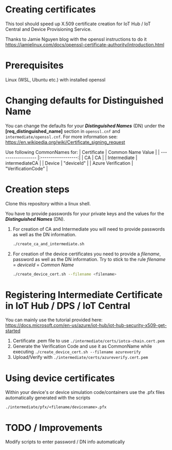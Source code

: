 # Creating certificates
This tool should speed up X.509 certificate creation for IoT Hub / IoT Central and Device Provisioning Service.

Thanks to Jamie Nguyen blog with the openssl instructions to do it https://jamielinux.com/docs/openssl-certificate-authority/introduction.html

# Prerequisites
Linux (WSL, Ubuntu etc.) with installed openssl

# Changing defaults for Distinguished Name
You can change the defaults for your **_Distinguished Names_** (DN) under the **[req_distinguished_name]** section in `openssl.cnf` and `intermediate/openssl.cnf`.
For more information see: https://en.wikipedia.org/wiki/Certificate_signing_request

Use following CommonNames for:
| Certificate        | Common Name Value  |
| ------------------ |:------------------:|
| CA                 | CA                 |
| Intermediate       | intermediateCA     |
| Device             | "deviceId"         |
| Azure Verification | "VerificationCode" |


# Creation steps
Clone this repository within a linux shell. 

You have to provide passwords for your private keys and the values for the **_Distinguished Names_** (DN).

1. For creation of CA and Intermediate you will need to provide passwords as well as the DN information.
    ```bash
    ./create_ca_and_intermediate.sh 
    ```
2. For creation of the device certificates you need to provide a _filename_, password as well as the DN information. Try to stick to the rule _filename_ = _deviceId_ = _Common Name_
    ```bash
    ./create_device_cert.sh --filename <filename> 
    ```

# Registering Intermediate Certificate in IoT Hub / DPS / IoT Central
You can mainly use the tutorial provided here: https://docs.microsoft.com/en-us/azure/iot-hub/iot-hub-security-x509-get-started

1. Certificate .pem file to use `./intermediate/certs/iotca-chain.cert.pem`
2. Generate the Verification Code and use it as CommonName while executing `./create_device_cert.sh --filename azureverify`
3. Upload/Verify with `./intermediate/certs/azureverify.cert.pem`

# Using device certificates
Within your device's or device simulation code/containers use the .pfx files automatically generated with the scripts

`./intermediate/pfx/<filename/devicename>.pfx`

# TODO / Improvements
Modify scripts to enter password / DN info automatically